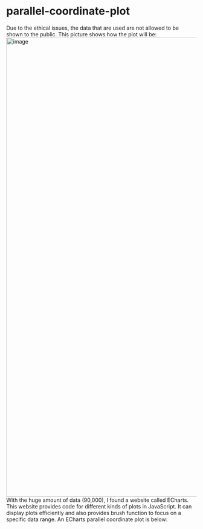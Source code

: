# parallel-coordinate-plot

Due to the ethical issues, the data that are used are not allowed to be shown to the public.
This picture shows how the plot will be:
<img width="2216" height="1214" alt="image" src="https://github.com/user-attachments/assets/0cf01a75-d404-46e7-94a3-927a7117ac03" />
With the huge amount of data (90,000), I found a website called ECharts. This website provides code for different kinds of plots in JavaScript. It can display plots efficiently and also provides brush function to focus on a specific data range.
An ECharts parallel coordinate plot is below:
